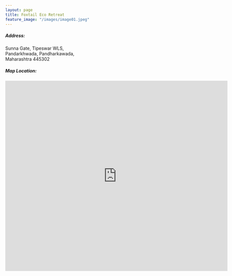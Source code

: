```yaml
---
layout: page
title: Foxtail Eco Retreat
feature_image: "/images/image01.jpeg"
---
```






##### Address:

<span>
Sunna Gate, Tipeswar WLS,<br />
Pandarkhwada, Pandharkawada, <br />
Maharashtra 445302 <br />
</span>

##### Map Location:

<iframe width='700px' height='600px' id='mapcanvas' src='https://maps.google.com/maps?q=foxtail%20eco%20retreat&amp;t=&amp;z=10&amp;ie=UTF8&amp;iwloc=&amp;output=embed' frameborder='0' scrolling='no' marginheight='0' marginwidth='0'>
</iframe>